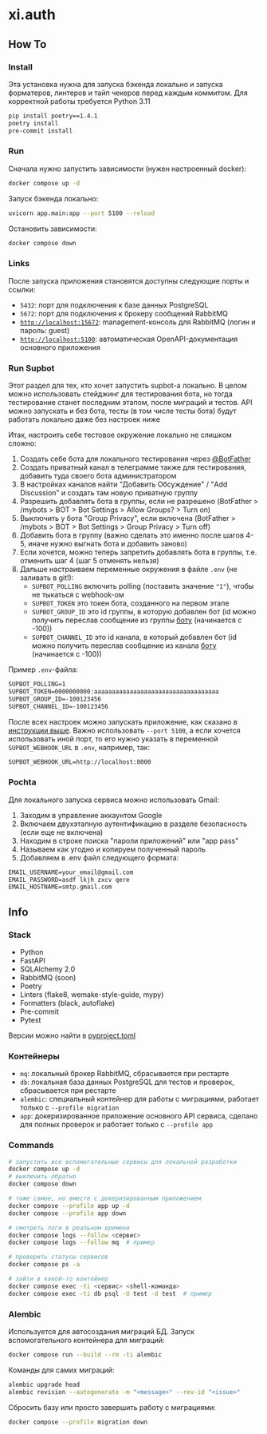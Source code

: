 # xi.auth
## How To
### Install
Эта установка нужна для запуска бэкенда локально и запуска форматеров, линтеров и тайп чекеров перед каждым коммитом. Для корректной работы требуется Python 3.11

```sh
pip install poetry==1.4.1
poetry install
pre-commit install
```

### Run
Сначала нужно запустить зависимости (нужен настроенный docker):
```sh
docker compose up -d
```

Запуск бэкенда локально:
```sh
uvicorn app.main:app --port 5100 --reload
```

Остановить зависимости:
```sh
docker compose down
```

### Links
После запуска приложения становятся доступны следующие порты и ссылки:
- `5432`: порт для подключения к базе данных PostgreSQL
- `5672`: порт для подключения к брокеру сообщений RabbitMQ
- [`http://localhost:15672`](http://localhost:15672): management-консоль для RabbitMQ (логин и пароль: guest)
- [`http://localhost:5100`](http://localhost:5100/docs): автоматическая OpenAPI-документация основного приложения

### Run Supbot
Этот раздел для тех, кто хочет запустить supbot-а локально. В целом можно использовать стейджинг для тестирования бота, но тогда тестирование станет последним этапом, после миграций и тестов. API можно запускать и без бота, тесты (в том числе тесты бота) будут работать локально даже без настроек ниже

Итак, настроить себе тестовое окружение локально не слишком сложно:
1. Создать себе бота для локального тестирования через [@BotFather](https://t.me/BotFather)
2. Создать приватный канал в телеграмме также для тестирования, добавить туда своего бота администратором
3. В настройках каналов найти "Добавить Обсуждение" / "Add Discussion" и создать там новую приватную группу
4. Разрешить добавлять бота в группы, если не разрешено (BotFather > /mybots > BOT > Bot Settings > Allow Groups? > Turn on)
5. Выключить у бота "Group Privacy", если включена (BotFather > /mybots > BOT > Bot Settings > Group Privacy > Turn off)
6. Добавить бота в группу (важно сделать это именно после шагов 4-5, иначе нужно выгнать бота и добавить заново)
7. Если хочется, можно теперь запретить добавлять бота в группы, т.е. отменить шаг 4 (шаг 5 отменять нельзя)
8. Дальше настраиваем переменные окружения в файле `.env` (не заливать в git!):
   - `SUPBOT_POLLING` включить polling (поставить значение `"1"`), чтобы не тыкаться с webhook-ом
   - `SUPBOT_TOKEN` это токен бота, созданного на первом этапе
   - `SUPBOT_GROUP_ID` это id группы, в которую добавлен бот (id можно получить переслав сообщение из группы [боту](https://t.me/get_id_channel_bot) (начинается с -100))
   - `SUPBOT_CHANNEL_ID` это id канала, в который добавлен бот (id можно получить переслав сообщение из канала [боту](https://t.me/get_id_channel_bot) (начинается с -100))

Пример `.env`-файла:
```txt
SUPBOT_POLLING=1
SUPBOT_TOKEN=0000000000:aaaaaaaaaaaaaaaaaaaaaaaaaaaaaaaaaaa
SUPBOT_GROUP_ID=-100123456
SUPBOT_CHANNEL_ID=-100123456
```

После всех настроек можно запускать приложение, как сказано в [инструкции выше](#run). Важно использовать `--port 5100`, а если хочется использовать иной порт, то его нужно указать в переменной `SUPBOT_WEBHOOK_URL` в `.env`, например, так:
```txt
SUPBOT_WEBHOOK_URL=http://localhost:8000
```

### Pochta
Для локального запуска сервиса можно использовать Gmail:
1. Заходим в управление аккаунтом Google
2. Включаем двухэтапную аутентификацию в разделе безопасность (если еще не включена)
3. Находим в строке поиска "пароли приложений" или "app pass"
4. Называем как угодно и копируем полученный пароль
5. Добавляем в .env файл следующего формата:

```txt
EMAIL_USERNAME=your_email@gmail.com
EMAIL_PASSWORD=asdf lkjh zxcv qere
EMAIL_HOSTNAME=smtp.gmail.com
```

## Info
### Stack
- Python
- FastAPI
- SQLAlchemy 2.0
- RabbitMQ (soon)
- Poetry
- Linters (flake8, wemake-style-guide, mypy)
- Formatters (black, autoflake)
- Pre-commit
- Pytest

Версии можно найти в [pyproject.toml](./pyproject.toml)

### Контейнеры
- `mq`: локальный брокер RabbitMQ, сбрасывается при рестарте
- `db`: локальная база данных PostgreSQL для тестов и проверок, сбрасывается при рестарте
- `alembic`: специальный контейнер для работы с миграциями, работает только с `--profile migration`
- `app`: докеризированное приложение основного API сервиса, сделано для полных проверок и работает только с `--profile app`

### Commands
```sh
# запустить все вспомогательные сервисы для локальной разработки
docker compose up -d
# выключить обратно
docker compose down

# тоже самое, но вместе с докеризированным приложением
docker compose --profile app up -d
docker compose --profile app down

# смотреть логи в реальном времени
docker compose logs --follow <сервис>
docker compose logs --follow mq  # пример

# проверить статусы сервисов
docker compose ps -a

# зайти в какой-то контейнер
docker compose exec -ti <сервис> <shell-команда>
docker compose exec -ti db psql -U test -d test  # пример
```

### Alembic
Используется для автосоздания миграций БД. Запуск вспомогательного контейнера для миграций:
```sh
docker compose run --build --rm -ti alembic
```
Команды для самих миграций:
```sh
alembic upgrade head
alembic revision --autogenerate -m "<message>" --rev-id "<issue>"
```
Сбросить базу или просто завершить работу с миграциями:
```sh
docker compose --profile migration down
```
